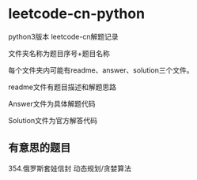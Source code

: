 # leetcode-cn-python

python3版本 leetcode-cn解题记录

文件夹名称为题目序号+题目名称

每个文件夹内可能有readme、answer、solution三个文件。

readme文件有题目描述和解题思路

Answer文件为具体解题代码

Solution文件为官方解答代码

## 有意思的题目
354.俄罗斯套娃信封 动态规划/贪婪算法

